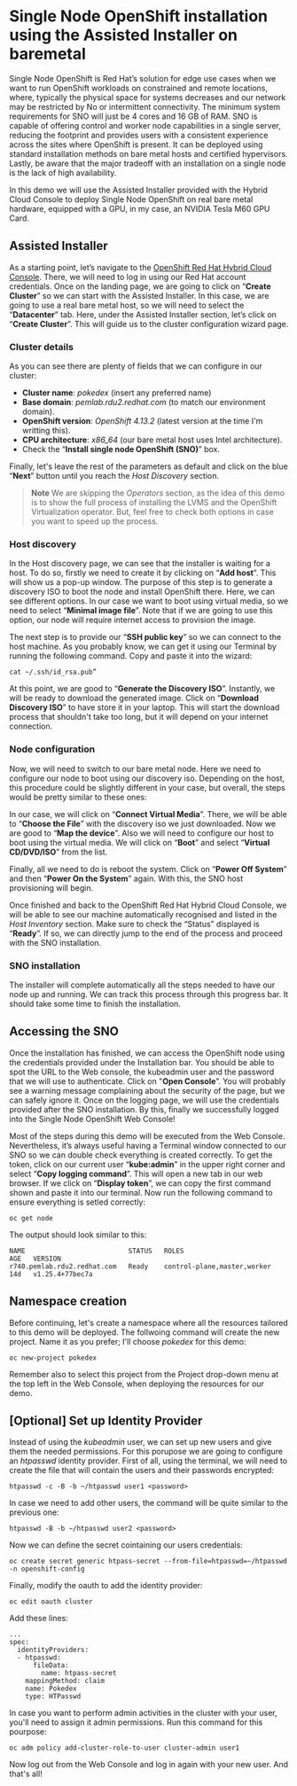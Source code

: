 # Single Node OpenShift installation using the Assisted Installer on baremetal
Single Node OpenShift is Red Hat’s solution for edge use cases when we want to run OpenShift workloads on constrained and remote locations, where, typically the physical space for systems decreases and our network may be restricted by No or intermittent connectivity. The minimum system requirements for SNO will just be 4 cores and 16 GB of RAM. SNO is capable of offering control and worker node capabilities in a single server, reducing the footprint and provides users with a consistent experience across the sites where OpenShift is present. It can be deployed using standard installation methods on bare metal hosts and certified hypervisors. Lastly, be aware that the major tradeoff with an installation on a single node is the lack of high availability.

In this demo we will use the Assisted Installer provided with the Hybrid Cloud Console to deploy Single Node OpenShift on real bare metal hardware, equipped with a GPU, in my case, an NVIDIA Tesla M60 GPU Card.

## Assisted Installer
As a starting point, let’s navigate to the [OpenShift Red Hat Hybrid Cloud Console](https://console.redhat.com/openshift). There, we will need to log in using our Red Hat account credentials. Once on the landing page, we are going to click on “**Create Cluster**” so we can start with the Assisted Installer. In this case, we are going to use a real bare metal host, so we will need to select the “**Datacenter**” tab. Here, under the Assisted Installer section, let’s click on “**Create Cluster**”. This will guide us to the cluster configuration wizard page. 

### Cluster details
As you can see there are plenty of fields that we can configure in our cluster:
- **Cluster name**: *pokedex* (insert any preferred name)
- **Base domain**: *pemlab.rdu2.redhat.com* (to match our environment domain).
- **OpenShift version**: *OpenShift 4.13.2* (latest version at the time I'm writting this).
- **CPU architecture**: *x86_64* (our bare metal host uses Intel architecture).
- Check the “**Install single node OpenShift (SNO)**” box.

Finally, let's leave the rest of the parameters as default and click on the blue “**Next**” button until you reach the *Host Discovery* section.
> **Note**
> We are skipping the *Operators* section, as the idea of this demo is to show the full process of installing the LVMS and the OpenShift Virtualization operator. But, feel free to check both options in case you want to speed up the process.

### Host discovery
In the Host discovery page, we can see that the installer is waiting for a host. To do so, firstly we need to create it by clicking on “**Add host**”. This will show us a pop-up window. The purpose of this step is to generate a discovery ISO to boot the node and install OpenShift there. Here, we can see different options. In our case we want to boot using virtual media, so we need to select “**Minimal image file**”. Note that if we are going to use this option, our node will require internet access to provision the image.

The next step is to provide our “**SSH public key**” so we can connect to the host machine. As you probably know, we can get it using our Terminal by running the following command. Copy and paste it into the wizard:
```
cat ~/.ssh/id_rsa.pub”
```
At this point, we are good to “**Generate the Discovery ISO**”. Instantly, we will be ready to download the generated image. Click on “**Download Discovery ISO**” to have store it in your laptop. This will start the download process that shouldn't take too long, but it will depend on your internet connection.

### Node configuration
Now, we will need to switch to our bare metal node. Here we need to configure our node to boot using our discovery iso. Depending on the host, this procedure could be slightly different in your case, but overall, the steps would be pretty similar to these ones:

In our case, we will click on “**Connect Virtual Media**”. There, we will be able to “**Choose the File**” with the discovery iso we just downloaded. Now we are good to “**Map the device**”. Also we will need to configure our host to boot using the virtual media. We will click on “**Boot**” and select “**Virtual CD/DVD/ISO**” from the list. 

Finally, all we need to do is reboot the system. Click on “**Power Off System**” and then “**Power On the System**” again. With this, the SNO host provisioning will begin. 

Once finished and back to the OpenShift Red Hat Hybrid Cloud Console, we will be able to see our machine automatically recognised and listed in the *Host Inventory* section. Make sure to check the “Status” displayed is “**Ready**”. If so, we can directly jump to the end of the process and proceed with the SNO installation.

### SNO installation
The installer will complete automatically all the steps needed to have our node up and running. We can track this process through this progress bar. It should take some time to finish the installation.

## Accessing the SNO
Once the installation has finished, we can access the OpenShift node using the credentials provided under the Installation bar. You should be able to spot the URL to the Web console, the kubeadmin user and the password that we will use to authenticate. Click on "**Open Console**”. You will probably see a warning message complaining about the security of the page, but we can safely ignore it. Once on the logging page, we will use the credentials provided after the SNO installation. By this, finally we successfully logged into the Single Node OpenShift Web Console!

Most of the steps during this demo will be executed from the Web Console. Nevertheless, it’s always useful having a Terminal window connected to our SNO so we can double check everything is created correctly. To get the token, click on our current user “**kube:admin**” in the upper right corner and select “**Copy logging command**”. This will open a new tab in our web browser. If we click on “**Display token**”, we can copy the first command shown and paste it into our terminal. Now run the following command to ensure everything is setled correctly:
```
oc get node
```
The output should look similar to this:
```
NAME                          STATUS   ROLES                         AGE   VERSION
r740.pemlab.rdu2.redhat.com   Ready    control-plane,master,worker   14d   v1.25.4+77bec7a
```

## Namespace creation
Before continuing, let's create a namespace where all the resources tailored to this demo will be deployed. The follwoing command will create the new project. Name it as you prefer; I'll choose *pokedex* for this demo:
```
oc new-project pokedex
```

Remember also to select this project from the Project drop-down menu at the top left in the Web Console, when deploying the resources for our demo. 

## [Optional] Set up Identity Provider
Instead of using the *kubeadmin* user, we can set up new users and give them the needed permissions. For this porupose we are going to configure an *htpasswd* identity provider. First of all, using the terminal, we will need to create the file that will contain the users and their passwords encrypted:
```
htpasswd -c -B -b ~/htpasswd user1 <password>
```

In case we need to add other users, the command will be quite similar to the previous one:
```
htpasswd -B -b ~/htpasswd user2 <password>
```

Now we can define the secret cointaining our users credentials:
```
oc create secret generic htpass-secret --from-file=htpasswd=~/htpasswd -n openshift-config 
```

Finally, modify the oauth to add the identity provider:
```
oc edit oauth cluster 
```

Add these lines:
```
...
spec:
  identityProviders:
  - htpasswd:
      fileData:
        name: htpass-secret
    mappingMethod: claim
    name: Pokedex
    type: HTPasswd
```
In case you want to perform admin activities in the cluster with your user, you'll need to assign it admin permissions. Run this command for this pourpose:
```
oc adm policy add-cluster-role-to-user cluster-admin user1
```
Now log out from the Web Console and log in again with your new user. And that's all!



